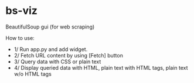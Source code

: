 # bs-viz
BeautifulSoup gui (for web scraping)

How to use:
- 1/ Run app.py and add widget.
- 2/ Fetch URL content by using [Fetch] button
- 3/ Query data with CSS or plain text
- 4/ Display queried data with HTML, plain text with HTML tags, plain text w/o HTML tags
